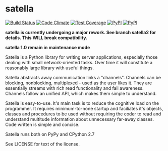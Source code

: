 satella
========
[![Build Status](https://travis-ci.org/piotrmaslanka/satella.svg)](https://travis-ci.org/piotrmaslanka/satella)
[![Code Climate](https://codeclimate.com/github/piotrmaslanka/satella/badges/gpa.svg)](https://codeclimate.com/github/piotrmaslanka/satella)
[![Test Coverage](https://codeclimate.com/github/piotrmaslanka/satella/badges/coverage.svg)](https://codeclimate.com/github/piotrmaslanka/satella/coverage)
[![PyPI](https://img.shields.io/pypi/pyversions/satella.svg)]()
[![PyPI](https://img.shields.io/pypi/implementation/satella.svg)]()

**satella is currently undergoing a major rework. See branch satella2 for details.
This WILL break compatibility.**

**satella 1.0 remain in maintenance mode**

Satella is a Python library for writing server applications, especially those dealing with
small network-oriented tasks. Over time it will constitute a reasonably large library with useful things.

Satella abstracts away communication links a "channels". Channels can be blocking, nonblocking, multiplexed - used as the user likes it. They are essentially streams with rich read functionality and fail awareness. Channels follow an unified API, which makes them simple to understand.

Satella is easy-to-use. It's main task is to reduce the cognitive load on the programmer. It requires minimum-to-none startup and faciliates it's objects, classes and procedures to be used without requiring the coder to read and understand multitude information about unnecessary far-away classes. Code written is simple and concise.

Satella runs both on PyPy and CPython 2.7

See LICENSE for text of the license.